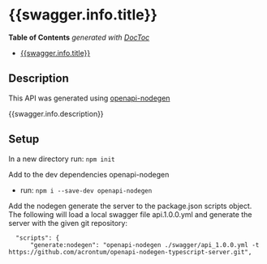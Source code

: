 # {{swagger.info.title}}

<!-- START doctoc generated TOC please keep comment here to allow auto update -->
<!-- DON'T EDIT THIS SECTION, INSTEAD RE-RUN doctoc TO UPDATE -->
**Table of Contents**  *generated with [DocToc](https://github.com/thlorenz/doctoc)*

- [{{swagger.info.title}}](#swaggerinfotitle)

<!-- END doctoc generated TOC please keep comment here to allow auto update -->


## Description

This API was generated using [openapi-nodegen](https://github.com/acrontum/openapi-nodegen)

{{swagger.info.description}}

## Setup
In a new directory run: `npm init`

Add to the dev dependencies openapi-nodegen
 - run: `npm i --save-dev openapi-nodegen`

Add the nodegen generate the server to the package.json scripts object. The following will load a local swagger file api.1.0.0.yml and generate the server with the given git repository:
```
  "scripts": {
      "generate:nodegen": "openapi-nodegen ./swagger/api_1.0.0.yml -t https://github.com/acrontum/openapi-nodegen-typescript-server.git",
```

